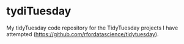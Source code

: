 # tydiTuesday
My tidyTuesday code repository for the TidyTuesday projects I have attempted (https://github.com/rfordatascience/tidytuesday).
